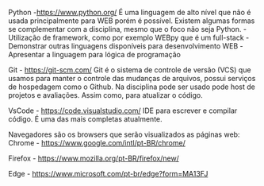 Python -https://www.python.org/
É uma linguagem de alto nível que não é usada principalmente para WEB porém é possível. Existem algumas formas se complementar com a disciplina, mesmo que o foco não seja Python. 
-Utilização de framework, como por exemplo WEBpy que é um full-stack
-Demonstrar outras linguagens disponíveis para desenvolvimento WEB
-Apresentar a linguagem para lógica de programação

Git - https://git-scm.com/
Git é o sistema de controle de versão (VCS) que usamos para manter o controle das mudanças de arquivos, possui serviços de hospedagem como o Github.
Na disciplina pode ser usado pode host de projetos e avaliações. Assim como, para atualizar o código.



VsCode - https://code.visualstudio.com/
IDE para escrever e compilar código. É uma das mais completas atualmente.



Navegadores são os browsers que serão visualizados as páginas web: 
Chrome - https://www.google.com/intl/pt-BR/chrome/

Firefox - https://www.mozilla.org/pt-BR/firefox/new/

Edge - https://www.microsoft.com/pt-br/edge?form=MA13FJ